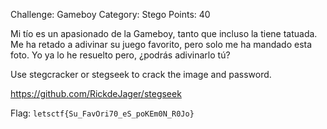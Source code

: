 Challenge: Gameboy
Category: Stego
Points: 40

Mi tío es un apasionado de la Gameboy, tanto que incluso la tiene tatuada. Me ha retado a adivinar su juego favorito, pero solo me ha mandado esta foto. Yo ya lo he resuelto pero, ¿podrás adivinarlo tú?

Use stegcracker or stegseek to crack the image and password.

https://github.com/RickdeJager/stegseek

Flag: `letsctf{Su_FavOri70_eS_poKEm0N_R0Jo}`
